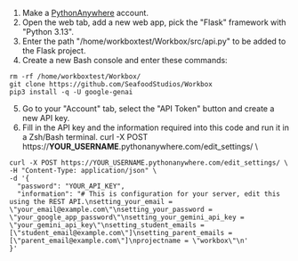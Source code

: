 1. Make a [PythonAnywhere](https://www.pythonanywhere.com/pricing/) account.
2. Open the web tab, add a new web app, pick the "Flask" framework with "Python 3.13".
3. Enter the path "/home/workboxtest/Workbox/src/api.py" to be added to the Flask project.
4. Create a new Bash console and enter these commands:
```
rm -rf /home/workboxtest/Workbox/
git clone https://github.com/SeafoodStudios/Workbox
pip3 install -q -U google-genai
```
5. Go to your "Account" tab, select the "API Token" button and create a new API key.
6. Fill in the API key and the information required into this code and run it in a Zsh/Bash terminal.
curl -X POST https://**YOUR_USERNAME**.pythonanywhere.com/edit_settings/ \
```
curl -X POST https://YOUR_USERNAME.pythonanywhere.com/edit_settings/ \
-H "Content-Type: application/json" \
-d '{
  "password": "YOUR_API_KEY",
  "information": "# This is configuration for your server, edit this using the REST API.\nsetting_your_email = \"your_email@example.com\"\nsetting_your_password = \"your_google_app_password\"\nsetting_your_gemini_api_key = \"your_gemini_api_key\"\nsetting_student_emails = [\"student_email@example.com\"]\nsetting_parent_emails = [\"parent_email@example.com\"]\nprojectname = \"workbox\"\n'
}'
```
